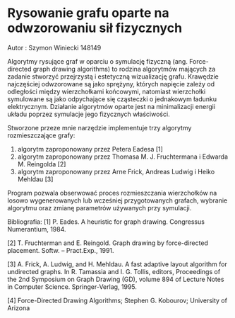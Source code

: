 # Rysowanie grafu oparte na odwzorowaniu sił fizycznych

Autor : Szymon Winiecki 148149

Algorytmy rysujące graf w oparciu o symulację fizyczną (ang. Force-directed graph drawing algorithms) to rodzina algorytmów mających za zadanie stworzyć przejrzystą i estetyczną wizualizację grafu. Krawędzie najczęściej odwzorowane są jako sprężyny, których napięcie zależy od odległości między wierzchołkami końcowymi, natomiast wierzchołki symulowane są jako odpychające się cząsteczki o jednakowym ładunku elektrycznym. Działanie algorytmów oparte jest na minimalizacji energii układu poprzez symulacje jego fizycznych właściwości.

Stworzone przeze mnie narzędzie implementuje trzy algorytmy rozmieszczające grafy:

1. algorytm zaproponowany przez Petera Eadesa [1]
2. algorytm zaproponowany przez Thomasa M. J. Fruchtermana i Edwarda M. Reingolda [2]
3. algorytm zaproponowany przez Arne Frick, Andreas Ludwig i Heiko Mehldau [3]

Program pozwala obserwować proces rozmieszczania wierzchołków na losowo wygenerowanych lub wcześniej przygotowanych grafach, wybranie algorytmu oraz zmianę parametrów używanych przy symulacji.

Bibliografia:
  [1] P. Eades. A heuristic for graph drawing. Congressus Numerantium, 1984.

  [2] T. Fruchterman and E. Reingold. Graph drawing by force-directed placement. Softw. – Pract.Exp., 1991.

  [3] A. Frick, A. Ludwig, and H. Mehldau. A fast adaptive layout algorithm for undirected graphs. In R. Tamassia and I. G. Tollis, editors, Proceedings of the 2nd Symposium on Graph Drawing (GD), volume 894 of Lecture Notes in Computer Science. Springer-Verlag, 1995.

  [4] Force-Directed Drawing Algorithms; Stephen G. Kobourov; University of Arizona
